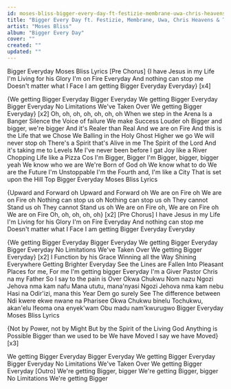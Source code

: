 ```yaml
---
id: moses-bliss-bigger-every-day-ft-festizie-membrane-uwa-chris-heavens-temple
title: "Bigger Every Day ft. Festizie, Membrane, Uwa, Chris Heavens & Temple"
artist: "Moses Bliss"
album: "Bigger Every Day"
cover: ""
created: ""
updated: ""
---
```


Bigger Everyday  Moses Bliss Lyrics
[Pre  Chorus]
{I have Jesus in my Life
I'm Living for his Glory
I'm on Fire Everyday
And nothing can stop me
Doesn't matter what I Face
I am getting Bigger Everyday
Everyday} [x4]

{We getting Bigger Everyday
Bigger Everyday
We getting Bigger Everyday
Bigger Everyday
No Limitations
We've Taken Over
We getting Bigger Everyday} [x2]
Oh, oh, oh, oh, oh, oh, oh
When we step in the Arena
Is a Banger
Silence the Voice of failure
We make Success Louder oh
Bigger and bigger, we're bigger
And it's Realer than Real
And we are on Fire
And this is the Life that we Chose
We Balling in the Holy Ghost
Higher we go
We will never stop oh
There's a Spirit that's Alive in me
The Spirit of the Lord
And it's taking me to Levels
Me I've never been before
I gat Joy like a River
Chopping Life like a Pizza
Cos I'm Bigger, Bigger
I'm Bigger, bigger, bigger yeah
We know who we are
We're Born of God oh
We know what to do
We are the Future
I'm Unstoppable
I'm the Fourth and, I'm like a City
That is set upon the Hill Top
Bigger Everyday  Moses Bliss Lyrics

{Upward and Forward oh
Upward and Forward oh
We are on Fire oh
We are on Fire oh
Nothing can stop us oh
Nothing can stop us oh
They cannot Stand us oh
They cannot Stand us oh
We are on Fire oh, We are on Fire oh
We are on Fire
Oh, oh, oh, oh, oh} [x2]
[Pre  Chorus]
I have Jesus in my Life
I'm Living for his Glory
I'm on Fire Everyday
And nothing can stop me
Doesn't matter what I Face
I am getting Bigger Everyday
Everyday

{We getting Bigger Everyday
Bigger Everyday
We getting Bigger Everyday
Bigger Everyday
No Limitations
We've Taken Over
We getting Bigger Everyday} [x2]
I Function by his Grace
Winning all the Way
Shining Everywhere
Getting Brighter Everyday
See the Lines are Fallen
Into Pleasant Places for me,
For me
I'm getting bigger
Everyday I'm a Giver
Pastor Chris na my Father
So I say to the pain is Over
Okwa Chukwu Nom nazu
Ngozi Jehova nma kam nafu
Mana ututu, mana'nyasi
Ngozi Jehova nma kam nebu
Hasi na Odir'izi, mana this Year
Dem go surely See
The difference between
Ndi kwere ekwe nwane na Pharisee 
Okwa Chukwu binelu
Tochukwu, akan'elu
Ifeoma ona enyek'wam 
Obu madu nam'kwurugwo
Bigger Everyday  Moses Bliss Lyrics

{Not by Power, not by Might
But by the Spirit of the Living God
Anything is Possible
Bigger than we used to be
We have Moved
I say we have Moved} [x3]

We getting Bigger Everyday
Bigger Everyday
We getting Bigger Everyday
Bigger Everyday
No Limitations
We've Taken Over
We getting Bigger Everyday
[Outro]
We're getting Bigger, bigger
We're getting Bigger, bigger
No Limitations
We're getting Bigger